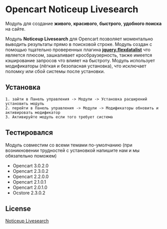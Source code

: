 # Opencart Noticeup Livesearch

Модуль для создание __живого__, __красивого__, __быстрого__, __удобного поиска__ на сайте.

Модуль __Noticeup Livesearch__ для Opencart позволяет моментально выводить результаты прямо в поисковой строке. Модуль создан с помощью тщательно проверенных плагина [__jquery.flexdatalist__](http://projects.sergiodinislopes.pt/flexdatalist/) что является плюсом, зашкаливает кросбраузерность, также имеется кэширование запросов что влияет на быстроту. Модуль использует модификаторы (лёгкая и безопасная установка), что исключает поломку или сбой системы после установки.

## Установка

```
1. зайти в Панель управления -> Модули -> Установка расширений установить модуль
2. перейти в Панель управления -> Модули -> Модификаторы обновить и активировать модификатор
3. Активируйте модуль если того требует система
```

## Тестировался

Модуль совместим со всеми темами по-умолчанию (при возникновении трудностей с установкой напишите нам и мы обязательно поможем)

* Opencart 3.0.2.0
* Opencart 2.3.0.2
* Opencart 2.2.0.0
* Opencart 2.1.0.1
* Opencart 2.0.1.0
* Ocstore 2.3.0.2

## License
[Noticeup Livesearch](https://opencartforum.com/files/file/4901-noticeup-livesearchzhivoy-poisk/)

